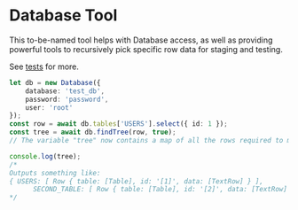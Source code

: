 # Database Tool

This to-be-named tool helps with Database access,
as well as providing powerful tools to recursively pick specific row data for staging and testing.

See [tests](./tests) for more.

```typescript
let db = new Database({
    database: 'test_db',
    password: 'password',
    user: 'root'
});
const row = await db.tables['USERS'].select({ id: 1 });
const tree = await db.findTree(row, true);
// The variable "tree" now contains a map of all the rows required to migrate the selected data into a fresh DB.

console.log(tree);
/*
Outputs something like:
{ USERS: [ Row { table: [Table], id: '[1]', data: [TextRow] } ],
      SECOND_TABLE: [ Row { table: [Table], id: '[2]', data: [TextRow] } ] }
*/
```
